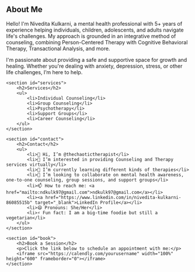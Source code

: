 <html lang="en">
<head>
    <meta charset="UTF-8">
    <meta name="viewport" content="width=device-width, initial-scale=1.0">
    <title>Welcome to the Therapy Platform</title>
</head>
<body>
    <section id="about">
        <h2>About Me</h2>
        <p>Hello! I'm Nivedita Kulkarni, a mental health professional with 5+ years of experience helping individuals, children, adolescents, and adults navigate life's challenges. My approach is grounded in an integrative method of counseling, combining Person-Centered Therapy with Cognitive Behavioral Therapy, Transactional Analysis, and more.</p>
        <p>I'm passionate about providing a safe and supportive space for growth and healing. Whether you're dealing with anxiety, depression, stress, or other life challenges, I’m here to help.</p>
    </section>

    <section id="services">
        <h2>Services</h2>
        <ul>
            <li>Individual Counseling</li>
            <li>Group Counseling</li>
            <li>Psychotherapy</li>
            <li>Support Groups</li>
            <li>Career Counseling</li>
        </ul>
    </section>

    <section id="contact">
        <h2>Contact</h2>
        <ul>
            <li>👋 Hi, I’m @thechaotictherapist</li>
            <li>👀 I’m interested in providing Counseling and Therapy services virtually</li>
            <li>🌱 I’m currently learning different kinds of therapies</li>
            <li>💞️ I’m looking to collaborate on mental health awareness, one-to-one counseling, group sessions, and support groups</li>
            <li>📫 How to reach me: <a href="mailto:ndkulk97@gmail.com">ndkulk97@gmail.com</a></li>
            <li><a href="https://www.linkedin.com/in/nivedita-kulkarni-86085515b" target="_blank">LinkedIn Profile</a></li>
            <li>😄 Pronouns: She/Her</li>
            <li>⚡ Fun fact: I am a big-time foodie but still a vegetarian</li>
        </ul>
    </section>

    <section id="book">
        <h2>Book a Session</h2>
        <p>Click the link below to schedule an appointment with me:</p>
        <iframe src="https://calendly.com/yourusername" width="100%" height="600" frameborder="0"></iframe>
    </section>
</body>
</html>
